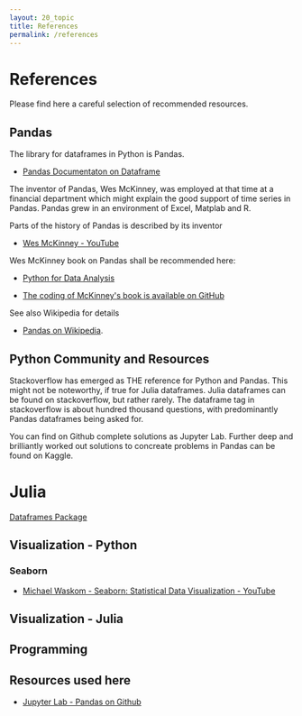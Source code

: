 ```yaml
---
layout: 20_topic
title: References
permalink: /references
---
```


# References

Please find here a careful selection of recommended resources.

## Pandas

The library for dataframes in Python is Pandas.

- [Pandas Documentaton on Dataframe](https://pandas.pydata.org/pandas-docs/stable/reference/api/pandas.DataFrame.html)

The inventor of Pandas, Wes McKinney, was employed at that time at a financial department which might explain the good support of time series in Pandas. Pandas grew in an environment of Excel, Matplab and R.  

Parts of the history of Pandas is described by its inventor 

- [Wes McKinney - YouTube](https://www.youtube.com/watch?v=kHdkFyGCxiY)

Wes McKinney book on Pandas shall be recommended here:

- [Python for Data Analysis](https://www.amazon.com/-/de/dp/1449319793/ref=sr_1_3?__mk_de_DE=%C3%85M%C3%85%C5%BD%C3%95%C3%91&dchild=1&keywords=mckinney+data+analysis&qid=1621350519&sr=8-3)

-  [The coding of McKinney's book is available on GitHub](https://github.com/wesm/pydata-book)



See also Wikipedia for details 
- [Pandas on  Wikipedia](https://en.wikipedia.org/wiki/Pandas_(software)). 
  
## Python Community and Resources

Stackoverflow has emerged as THE reference for Python and Pandas. This might not be noteworthy, if true for Julia dataframes. Julia dataframes can be found on stackoverflow, but rather rarely. The dataframe tag in stackoverflow is about hundred thousand questions, with predominantly Pandas dataframes being asked for.

You can find on Github complete solutions as Jupyter Lab.
Further deep and brilliantly worked out solutions to concreate problems in Pandas can be found on Kaggle.

# Julia


[Dataframes Package](https://dataframes.juliadata.org/stable/)


## Visualization - Python

### Seaborn 

- [Michael Waskom - Seaborn: Statistical Data Visualization - YouTube](https://www.youtube.com/watch?v=wCKHT4BQkqA)

## Visualization - Julia

## Programming

## Resources used here

- [Jupyter Lab - Pandas on Github](https://github.com/MaSe69/dataframes/tree/master/dfPython)
